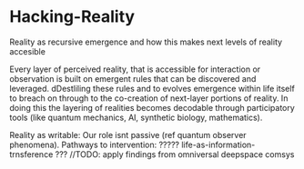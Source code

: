 # Hacking-Reality
Reality as recursive emergence and how this makes next levels of reality accesible

Every layer of perceived reality, that is accessible for interaction or observation is built on emergent rules that can be discovered and leveraged.
dDestliling these rules and to evolves emergence within life itself to breach on through to the co-creation of next-layer portions of reality.
In doing this the layering of realities becomes decodable through participatory tools (like quantum mechanics, AI, synthetic biology, mathematics).

Reality as writable: Our role isnt passive (ref quantum observer phenomena). 
Pathways to intervention: ????? life-as-information-trnsference ??? //TODO: apply findings from omniversal deepspace comsys



